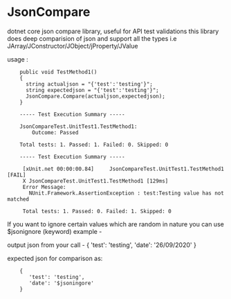 # JsonCompare
dotnet core json compare library, useful for API test validations
this library does deep comparision of json and support all the types i.e JArray/JConstructor/JObject/jProperty/JValue


usage :

        public void TestMethod1()
        {
          string actualjson = "{'test':'testing'}";
          string expectedjson = "{'test':'testing'}";
          JsonCompare.Compare(actualjson,expectedjson);
        }

        ----- Test Execution Summary -----

        JsonCompareTest.UnitTest1.TestMethod1:
            Outcome: Passed

        Total tests: 1. Passed: 1. Failed: 0. Skipped: 0
        
        ----- Test Execution Summary -----
        
         [xUnit.net 00:00:00.84]     JsonCompareTest.UnitTest1.TestMethod1 [FAIL]                                                                                                                                         
         X JsonCompareTest.UnitTest1.TestMethod1 [129ms]                                                                                                                                                                
         Error Message:
           NUnit.Framework.AssertionException : test:Testing value has not matched
         
         Total tests: 1. Passed: 0. Failed: 1. Skipped: 0

If you want to ignore certain values which are random in nature you can use $jsonignore (keyword)
example - 

output json from your call - 
        {
          'test': 'testing',
          'date': '26/09/2020'
        }
        
expected json for comparison as:

        {
           'test': 'testing',
           'date': '$jsoningore'
        }

